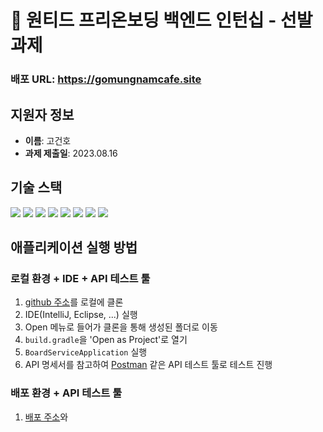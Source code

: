 # 🫵 원티드 프리온보딩 백엔드 인턴십 - 선발 과제

### 배포 URL: https://gomungnamcafe.site

## 지원자 정보
- **이름**: 고건호
- **과제 제출일**: 2023.08.16

## 기술 스택

<img src="https://img.shields.io/badge/springboot-6DB33F?style=badge&logo=springboot&logoColor=white"> <img src="https://img.shields.io/badge/restdocs-6DB33F?style=badge&logo=spring&logoColor=white"> <img src="https://img.shields.io/badge/mysql-4479A1?style=badge&logo=mysql&logoColor=white"> <img src="https://img.shields.io/badge/aws-232F3E?style=badge&logo=amazonaws&logoColor=white"> <img src="https://img.shields.io/badge/ecr-232F3E?style=badge&logo=amazonaws&logoColor=white"> <img src="https://img.shields.io/badge/ecs-232F3E?style=badge&logo=amazonaws&logoColor=white">
<img src="https://img.shields.io/badge/docker-2496ED?style=badge&logo=docker&logoColor=white"> <img src="https://img.shields.io/badge/githubactions-2088FF?style=badge&logo=githubactions&logoColor=white">

## 애플리케이션 실행 방법

### 로컬 환경 + IDE + API 테스트 툴

1. [github 주소](https://github.com/KOKEONHO/wanted-pre-onboarding-backend.git)를 로컬에 클론
2. IDE(IntelliJ, Eclipse, ...) 실행
3. Open 메뉴로 들어가 클론을 통해 생성된 폴더로 이동
4. `build.gradle`을 'Open as Project'로 열기
5. `BoardServiceApplication` 실행
6. API 명세서를 참고하여 [Postman](https://www.postman.com) 같은 API 테스트 툴로 테스트 진행

### 배포 환경 + API 테스트 툴

1. [배포 주소](https://gomungnamcafe.site)와 
